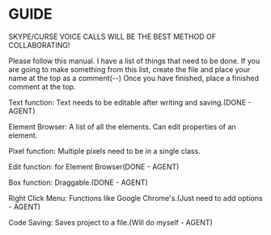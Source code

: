 GUIDE
=====

SKYPE/CURSE VOICE CALLS WILL BE THE BEST METHOD OF COLLABORATING!

Please follow this manual.
I have a list of things that need to be done.
If you are going to make something from this list, create the file and place your name at the top as a comment(--)
Once you have finished, place a finished comment at the top.

Text function: Text needs to be editable after writing and saving.(DONE - AGENT)

Element Browser: A list of all the elements. Can edit properties of an element.

Pixel function: Multiple pixels need to be in a single class.

Edit function: for Element Browser(DONE - AGENT)

Box function: Draggable.(DONE - AGENT)

Right Click Menu: Functions like Google Chrome's.(Just need to add options - AGENT)

Code Saving: Saves project to a file.(Will do myself - AGENT)




